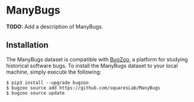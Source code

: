 # ManyBugs

**TODO:** Add a description of ManyBugs.

## Installation

The ManyBugs dataset is compatible with
[BugZoo](https://github.com/squaresLab/BugZoo), a platform for studying
historical software bugs. To install the ManyBugs dataset to your local
machine, simply execute the following:

```
$ pip3 install --upgrade bugzoo
$ bugzoo source add https://github.com/squaresLab/ManyBugs
$ bugzoo source update
```
